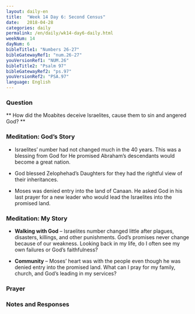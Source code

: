 ```yaml
---
layout: daily-en
title:  "Week 14 Day 6: Second Census"
date:   2018-04-28
categories: daily
permalink: /en/daily/wk14-day6-daily.html
weekNum: 14
dayNum: 6
bibleTitle1: "Numbers 26-27"
bibleGatewayRef1: "num.26-27"
youVersionRef1: "NUM.26"
bibleTitle2: "Psalm 97"
bibleGatewayRef2: "ps.97"
youVersionRef2: "PSA.97"
language: English
---
```


### Question
** How did the Moabites deceive Israelites, cause them to sin and angered God? **

### Meditation: God’s Story
+ Israelites’ number had not changed much in the 40 years. This was a blessing from God for He promised Abraham’s descendants would become a great nation.

+ God blessed Zelophehad’s Daughters for they had the rightful view of their inheritances.

+ Moses was denied entry into the land of Canaan. He asked God in his last prayer for a new leader who would lead the Israelites into the promised land.

### Meditation: My Story
+ **Walking with God** – Israelites number changed little after plagues, disasters, killings, and other punishments. God’s promises never change because of our weakness. Looking back in my life, do I often see my own failures or God’s faithfulness?

+ **Community** – Moses’ heart was with the people even though he was denied entry into the promised land. What can I pray for my family, church, and God’s leading in my services?

### Prayer

### Notes and Responses


<p>
